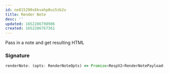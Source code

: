 ```yaml
---
id: ne815290s6kvahp8us5zb2u
title: Render Note
desc: ''
updated: 1652286798986
created: 1652286767361
---
```


Pass in a note and get resulting HTML

### Signature
```ts
renderNote: (opts: RenderNoteOpts) => Promise<RespV2<RenderNotePayload>>
```
